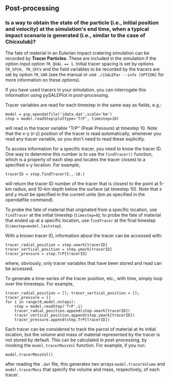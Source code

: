 ## Post-processing

### Is a way to obtain the state of the particle (i.e., initial position and velocity) at the simulation's end time, when a typical impact scenario is generated (i.e., similar to the case of Chicxulub)?

The fate of material in an Eulerian impact cratering simulation can be recorded by **Tracer Particles**. These are included in the simulation if the option input option `TR_QUAL == 1`. Initial tracer spacing is set by options `TR_SPCH, TR_SPCV` and the field variables to be recorded by the tracers are set by option `TR_VAR` (see the manual or use `./iSALEPar --info [OPTION]` for more information on these options).

If you have used tracers in your simulation, you can interrogate this information using pySALEPlot in post-processing.

Tracer variables are read for each timestep in the same way as fields, e.g.:

```
model = psp.opendatfile('jdata.dat',scale='km')
step = model.readStep(plottype='TrP', timestep=10)
```

will read in the tracer variable "TrP" (Peak Pressure) at timestep 10. Note that the x-y (r-z) position of the tracer is read automatically, whenever you read any tracer variable, so you don't need to read these explicitly.

To access information for a specific tracer, you need to know the tracer ID. One way to determine this number is to use the `findTracer()` function, which is a property of each step and locates the tracer closest to a specified x-y location. For example,

```
tracerID = step.findTracer(5.,-10.)
```

will return the tracer ID number of the tracer that is closest to the point at 5-km radius, and 10-km depth below the surface (at timestep 10). Note that x and y must be specified in the current units (km as specified in the opendatfile command).

To probe the fate of material that originated from a specific location, use `findTracer` at the initial timestep (`timestep=0`); to probe the fate of material that ended up at a specific location, use `findTracer` at the final timestep (`timestep=model.laststep`).

With a known tracer ID, information about the tracer can be accessed with:

```
tracer_radial_position = step.xmark[tracerID] 
tracer_vertical_position = step.ymark[tracerID] 
tracer_pressure = step.TrP[tracerID]
```

where, obviously, only tracer variables that have been stored and read can be accessed.

To generate a time-series of the tracer position, etc., with time, simply loop over the timesteps. For example,

```
tracer_radial_position = []; tracer_vertical_position = []; tracer_pressure = []
for i in range(0,model.nsteps):
    step = model.readStep('TrP',i)
    tracer_radial_position.append(step.xmark[tracerID])
    tracer_vertical_position.append(step.ymark[tracerID])
    tracer_pressure.append(step.TrP[tracerID])
```

Each tracer can be considered to track the parcel of material at its initial location, but the volume and mass of material represented by the tracer is not stored by default. This can be calculated in post-processing, by invoking the `model.tracerMassVol` function. For example, if you run:

```
model.tracerMassVol()
```

after reading the `.dat` file, this generates two arrays `model.tracerVolume` and `model.tracerMass` that specify the volume and mass, respectively, of each tracer.
